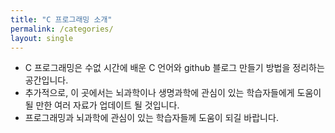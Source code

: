 ```yaml
---
title: "C 프로그래밍 소개"
permalink: /categories/
layout: single
---
```


- C 프로그래밍은 수없 시간에 배운 C 언어와 github 블로그 만들기 방법을 정리하는 공간입니다. 
- 추가적으로, 이 곳에서는 뇌과학이나 생명과학에 관심이 있는 학습자들에게 도움이 될 만한 여러 자료가 업데이트 될 것입니다. 
- 프로그래밍과 뇌과학에 관심이 있는 학습자들께 도움이 되길 바랍니다.
